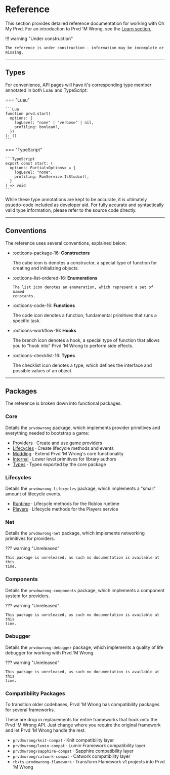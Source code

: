 # Reference

This section provides detailed reference documentation for working with Oh My
Prvd. For an introduction to Prvd 'M Wrong, see the [Learn
section.](../tutorials/index.md)

!!! warning "Under construction"

    The reference is under construction - information may be incomplete or
    missing.

---

## Types

For convenience, API pages will have it's corresponding type member annotated
in both Luau and TypeScript:

=== "Luau"

    ```Lua
    function prvd.start(
      options: {
        logLevel: "none" | "verbose" | nil,
        profiling: boolean?,
      }?
    ): ()
    ```

=== "TypeScript"

    ```TypeScript
    export const start: (
      options: Partial<Options> = {
        logLevel: "none",
        profiling: RunService.IsStudio(),
      }
    ) => void
    ```

While these type annotations are kept to be accurate, it is ultimately
psuedo-code included as developer aid. For fully accurate and syntactically
valid type information, please refer to the source code directly.

---

## Conventions

The reference uses several conventions, explained below:

<div class="grid cards" markdown>

- :octicons-package-16: **Constructors**

    The cube icon is denotes a constructor, a special type of function for
    creating and initializing objects.

- :octicons-list-ordered-16: **Enumerations**

      The list icon denotes an enumeration, which represent a set of named
      constants.

- :octicons-code-16: **Functions**

    The code icon denotes a function, fundamental primitives that runs a
    specific task.

- :octicons-workflow-16: **Hooks**

    The branch icon denotes a hook, a special type of function that allows you
    to "hook into" Prvd 'M Wrong to perform side effects.

- :octicons-checklist-16: **Types**

    The checklist icon denotes a type, which defines the interface and possible
    values of an object.

</div>

---

## Packages

The reference is broken down into functional packages.

### Core

Details the `prvdmwrong` package, which implements provider primitives and
everything needed to bootstrap a game:

- [Providers](core/providers/index.md) · Create and use game providers
- [Lifecycles](core/lifecycles/index.md) · Create lifecycle methods and events
- [Modding](core/modding/index.md) · Extend Prvd 'M Wrong's core functionality
- [Internal](core/internal/index.md) · Lower level primitives for library
  authors
- [Types](core/types/index.md) · Types exported by the core package

### Lifecycles

Details the `prvdmwrong-lifecycles` package, which implements a "small" amount of
lifecycle events.

- [Runtime](lifecycles/runtime/index.md) · Lifecycle methods for the Roblox
  runtime
- [Players](lifecycles/players/index.md) · Lifecycle methods for the Players
  service

### Net

Details the `prvdmwrong-net` package, which implements networking primitives for
providers.

??? warning "Unreleased"

    This package is unreleased, as such no documentation is available at this
    time.

### Components

Details the `prvdmwrong-components` package, which implements a component system
for providers.

??? warning "Unreleased"

    This package is unreleased, as such no documentation is available at this
    time.

### Debugger

Details the `prvdmwrong-debugger` package, which implements a quality of life
debugger for working with Prvd 'M Wrong.

??? warning "Unreleased"

    This package is unreleased, as such no documentation is available at this
    time.

### Compatibility Packages

To transition older codebases, Prvd 'M Wrong has compatibility packages for
several frameworks.

These are drop in replacements for entire frameworks that hook onto the Prvd 'M
Wrong API. Just change where you require the original framework and let Prvd 'M
Wrong handle the rest.

- `prvdmwrong/knit-compat` · Knit compatibility layer
- `prvdmwrong/lumin-compat` · Lumin Framework compatibility layer
- `prvdmwrong/sapphire-compat` · Sapphire compatibility layer
- `prvdmwrong/catwork-compat` · Catwork compatibility layer
- `rbxts-prvdmwrong-flamework` · Transform Flamework v1 projects into Prvd 'M
  Wrong
